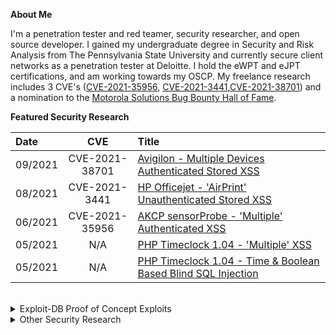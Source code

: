 __About Me__

I'm a penetration tester and red teamer, security researcher, and open source developer. I gained my undergraduate degree in Security and Risk Analysis from The Pennsylvania State University and currently secure client networks as a penetration tester at Deloitte. I hold the eWPT and eJPT certifications, and am working towards my OSCP. My freelance research includes 3 CVE's ([CVE-2021-35956](https://nvd.nist.gov/vuln/detail/CVE-2021-35956), [CVE-2021-3441](https://nvd.nist.gov/vuln/detail/CVE-2021-3441),[CVE-2021-38701](https://nvd.nist.gov/vuln/detail/CVE-2021-38701)) and a nomination to the [Motorola Solutions Bug Bounty Hall of Fame](https://www.motorolasolutions.com/en_us/about/security-vulnerability/hall-of-fame.html).

__Featured Security Research__

| Date | CVE | Title |
| :---	| :---:	| :---|
| 09/2021 | CVE-2021-38701| [Avigilon - Multiple Devices Authenticated Stored XSS](https://support.avigilon.com/s/feed/0D54y00006l9eCMCAY?language=en_US)  | 
| 08/2021 | CVE-2021-3441 | [HP Officejet - 'AirPrint' Unauthenticated Stored XSS](https://tbutler.org/2021/04/29/hp-officejet-4630)|
| 06/2021 | CVE-2021-35956 | [AKCP sensorProbe - 'Multiple' Authenticated XSS](https://tbutler.org/2021/06/28/cve-2021-35956)| 
| 05/2021 | N/A | [PHP Timeclock 1.04 - 'Multiple' XSS](https://www.exploit-db.com/exploits/49853)| 
| 05/2021 | N/A | [PHP Timeclock 1.04 - Time & Boolean Based Blind SQL Injection](https://www.exploit-db.com/exploits/49849) |   

<br>

<details>
<summary>Exploit-DB Proof of Concept Exploits</summary>
<br>
<ul> 
  <li> <a href="https://www.exploit-db.com/exploits/50227"> CVE-2021-3441 HP OfficeJet 4630/7110 MYM1FN2025AR/2117A - Stored Cross-Site Scripting (XSS) </a></li>
  <li> <a href="https://www.exploit-db.com/exploits/50080">CVE-2021-3595 AKCP sensorProbe SPX476 - 'Multiple' Cross-Site Scripting (XSS)</a></li>
  <li> <a href="https://www.exploit-db.com/exploits/49853"> PHP Timeclock 1.04 - 'Multiple' Cross Site Scripting (XSS) </a></li>
  <li> <a href="https://www.exploit-db.com/exploits/48874"> TimeClock Software 1.01 0 - (Authenticated) Time-Based SQL Injection  </a></li>
  <li> <a href="https://www.exploit-db.com/exploits/49849"> PHP Timeclock 1.04 - Time and Boolean Based Blind SQL Injection </a></li>
  <li> <a href="https://www.exploit-db.com/exploits/48874"> TimeClock Software 1.01 0 - (Authenticated) Time-Based SQL Injection </a></li>
<ul>
</details>

<details>
<summary>Other Security Research</summary>
<br>
<ul> 
  <li> <a href="https://github.com/Miodec/monkeytype/issues/1348"> MonkeyType.com - `Self` Cross Site Scripting (XSS) via Word History </a></li>
  <li> <a href="https://hackerone.com/tcbutler320?type=user">BlockFi - Undisclosed Vulnerability </a></li>
  <li> <a href="https://tbutler.org/assets/pdf/Butler,Tyler-MAID-Hinge-BBR.pdf"> Hinge - Modification of Assumed-Immutable Data  </a></li>
  <li> <a href="https://www.exploit-db.com/exploits/48874"> TimeClock Software 1.01 0 - (Authenticated) Time-Based SQL Injection  </a></li>
  <li> <a href="https://huntr.dev/bounties/1-other-Miodec/monkeytype/"> Authentication Bypass by Spoofing in Miodec/monkeytype </a></li>
  <li> <a href="https://github.com/Miodec/monkeytype/issues/1476"> MonkeyType.com - Stored Cross-Site Scripting (XSS) via Tribe Chat  </a></li>
<ul>
</details>
